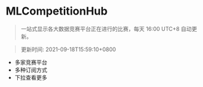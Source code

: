 # MLCompetitionHub

> 一站式显示各大数据竞赛平台正在进行的比赛，每天 16:00 UTC+8 自动更新。
  
> 更新时间: 2021-09-18T15:59:10+0800 

* 多家竞赛平台
* 多种订阅方式
* 下拉查看更多